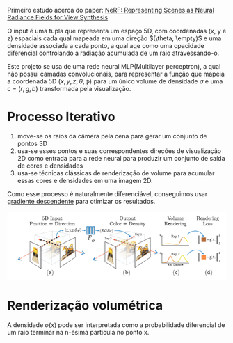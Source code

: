 Primeiro estudo acerca do paper: [NeRF: Representing Scenes as Neural Radiance Fields for View Synthesis](https://arxiv.org/pdf/2003.08934)

O input é uma tupla que representa um espaço 5D, com coordenadas (x, y e z) espaciais cada qual mapeada em uma direção $(\theta, \empty)$ e uma densidade associada a cada ponto, a qual age como uma opacidade diferencial controlando a radiação acumulada de um raio atravessando-o.

Este projeto se usa de uma rede neural MLP(Multilayer perceptron), a qual não possui camadas convolucionais, para representar a função que mapeia a coordenada 5D $(x, y, z,\theta, \phi)$ para um único volume de densidade $\sigma$ e uma c = $(r, g, b)$ transformada pela visualização.

# Processo Iterativo
1) move-se os raios da câmera pela cena para gerar um conjunto de pontos 3D 
2) usa-se esses pontos e suas correspondentes direções de visualização 2D como entrada para a rede neural para produzir um conjunto de saída de cores e densidades 
3) usa-se técnicas clássicas de renderização de volume para acumular essas cores e densidades em uma imagem 2D.

Como esse processo é naturalmente diferenciável, conseguimos usar [gradiente descendente](descent-gradient.md) para otimizar os resultados.

![alt text](../dist/image.png)
# Renderização volumétrica
A densidade $\sigma(x)$ pode ser interpretada como a probabilidade diferencial de um raio terminar na n-ésima particula no ponto x.


